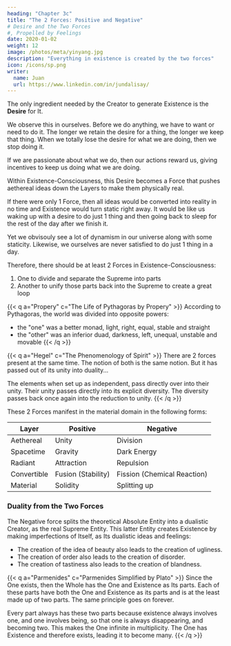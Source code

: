 ```yaml
---
heading: "Chapter 3c"
title: "The 2 Forces: Positive and Negative"
# Desire and the Two Forces
#, Propelled by Feelings
date: 2020-01-02
weight: 12
image: /photos/meta/yinyang.jpg
description: "Everything in existence is created by the two forces"
icon: /icons/sp.png
writer:
  name: Juan
  url: https://www.linkedin.com/in/jundalisay/
---
```




The only ingredient needed by the Creator to generate Existence is the **Desire** for It. 

We observe this in ourselves. Before we do anything, we have to want or need to do it. The longer we retain the desire for a thing, the longer we keep that thing. When we totally lose the desire for what we are doing, then we stop doing it. 

If we are passionate about what we do, then our actions reward us, giving incentives to keep us doing what we are doing.

Within Existence-Consciousness, this Desire becomes a Force that pushes aethereal ideas down the Layers to make them physically real. 

If there were only 1 Force, then all ideas would be converted into reality in no time and Existence would turn static right away. It would be like us waking up with a desire to do just 1 thing and then going back to sleep for the rest of the day after we finish it. 

Yet we obvisouly see a lot of dynamism in our universe along with some staticity. Likewise, we ourselves are never satisfied to do just 1 thing in a day.

Therefore, there should be at least 2 Forces in Existence-Consciousness:

1. One to divide and separate the Supreme into parts
2. Another to unify those parts back into the Supreme to create a great loop



{{< q a="Propery" c="The Life of Pythagoras by Propery" >}}
According to Pythagoras, the world was divided into opposite powers:
- the "one" was a better monad, light, right, equal, stable and straight
- the "other" was an inferior duad, darkness, left, unequal, unstable and movable
{{< /q >}}


{{< q a="Hegel" c="The Phenomenology of Spirit" >}}
There are 2 forces present at the same time. The notion of both is the same notion. But it has passed out of its unity into duality...

The elements when set up as independent, pass directly over into their unity. Their unity passes directly into its explicit diversity. The diversity passes back once again into the reduction to unity.
{{< /q >}}



These 2 Forces manifest in the material domain in the following forms:

Layer | Positive | Negative
--- | --- | ---
Aethereal | Unity | Division
Spacetime | Gravity | Dark Energy  
Radiant| Attraction | Repulsion
Convertible | Fusion (Stability) | Fission (Chemical Reaction)
Material | Solidity | Splitting up

<!-- Thus, attraction and repulsion are the effects of the 2 Forces. -->


### Duality from the Two Forces

The Negative force splits the theoretical Absolute Entity into a dualistic Creator, as the real Supreme Entity. This latter Entity creates Existence by making imperfections of Itself, as Its dualistic ideas and feelings:
- The creation of the idea of beauty also leads to the creation of ugliness. 
- The creation of order also leads to the creation of disorder. 
- The creation of tastiness also leads to the creation of blandness.


{{< q a="Parmenides" c="Parmenides Simplified by Plato" >}}
Since the One exists, then the Whole has the One and Existence as Its parts. Each of these parts have both the One and Existence as its parts and is at the least made up of two parts. The same principle goes on forever. 

Every part always has these two parts because existence always involves one, and one involves being, so that one is always disappearing, and becoming two. This makes the One infinite in multiplicity. The One has Existence and therefore exists, leading it to become many.
{{< /q >}}


